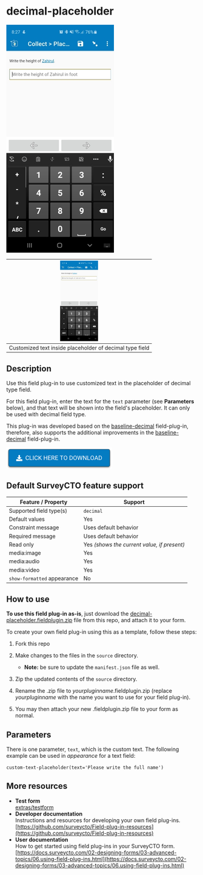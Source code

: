 # decimal-placeholder

![Download now](extras/preview-images/Placeholder-decimal-dynamic.jpg) 



|<img src="extras/preview-images/Placeholder-decimal-dynamic.jpg" width="100px">|
|:---:|
|Customized text inside placeholder of decimal type field|

## Description

Use this field plug-in to use customized text in the placeholder of decimal type field.

For this field plug-in, enter the text for the `text` parameter (see **Parameters** below), and that text will be shown into the field's placeholder. It can only be used with decimal field type.

This plug-in was developed based on the [baseline-decimal](https://github.com/surveycto/baseline-decimal/blob/master/README.md) field-plug-in, therefore, also supports the additional improvements in the [baseline-decimal](https://github.com/surveycto/baseline-decimal/blob/master/README.md) field-plug-in.


[![Download now](extras/preview-images/download-button.png)](https://github.com/ARCED-Foundation/decimal-placeholder/raw/main/decimal-placeholder.fieldplugin.zip)

## Default SurveyCTO feature support

| Feature / Property | Support |
| --- | --- |
| Supported field type(s) | `decimal`|
| Default values | Yes |
| Constraint message | Uses default behavior |
| Required message | Uses default behavior |
| Read only | Yes *(shows the current value, if present)* |
| media:image | Yes |
| media:audio | Yes |
| media:video | Yes |
| `show-formatted` appearance | No |


## How to use

**To use this field plug-in as-is**, just download the [decimal-placeholder.fieldplugin.zip](decimal-placeholder.fieldplugin.zip) file from this repo, and attach it to your form.

To create your own field plug-in using this as a template, follow these steps:

1. Fork this repo
1. Make changes to the files in the `source` directory.

    * **Note:** be sure to update the `manifest.json` file as well.

1. Zip the updated contents of the `source` directory.
1. Rename the .zip file to *yourpluginname*.fieldplugin.zip (replace *yourpluginname* with the name you want to use for your field plug-in).
1. You may then attach your new .fieldplugin.zip file to your form as normal.

## Parameters

There is one parameter, `text`, which is the custom text. The following example can be used in *appearance* for a text field:

    custom-text-placeholder(text='Please write the full name')

## More resources

* **Test form**  
[extras/testform](extras/testform)
* **Developer documentation**  
Instructions and resources for developing your own field plug-ins.  
[https://github.com/surveycto/Field-plug-in-resources](https://github.com/surveycto/Field-plug-in-resources)
* **User documentation**  
How to get started using field plug-ins in your SurveyCTO form.  
[https://docs.surveycto.com/02-designing-forms/03-advanced-topics/06.using-field-plug-ins.html](https://docs.surveycto.com/02-designing-forms/03-advanced-topics/06.using-field-plug-ins.html)